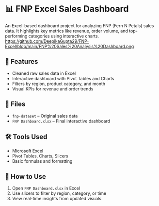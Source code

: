# 📊 FNP Excel Sales Dashboard

An Excel-based dashboard project for analyzing FNP (Fern N Petals) sales data. It highlights key metrics like revenue, order volume, and top-performing categories using interactive charts.
https://github.com/DeepikaGupta29/FNP-Excel/blob/main/FNP%20Sales%20Analysis%20Dashboard.png

## 🔹 Features

- Cleaned raw sales data in Excel
- Interactive dashboard with Pivot Tables and Charts
- Filters by region, product category, and month
- Visual KPIs for revenue and order trends

## 📁 Files

- `fnp-dataset` – Original sales data  
- `FNP Dashboard.xlsx` – Final interactive dashboard  

## 🛠 Tools Used

- Microsoft Excel  
- Pivot Tables, Charts, Slicers  
- Basic formulas and formatting

## 🚀 How to Use

1. Open `FNP Dashboard.xlsx` in Excel  
2. Use slicers to filter by region, category, or time  
3. View real-time insights from updated visuals
